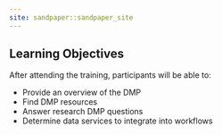 ```yaml
---
site: sandpaper::sandpaper_site
---
```


## Learning Objectives

After attending the training, participants will be able to:

-   Provide an overview of the DMP
-   Find DMP resources
-   Answer research DMP questions
-   Determine data services to integrate into workflows
